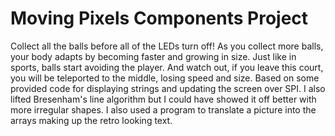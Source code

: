 # Moving Pixels Components Project
 Collect all the balls before all of the LEDs turn off! As you collect more balls, your body adapts by becoming faster and growing in size. Just like in sports, balls start avoiding the player. And watch out, if you leave this court, you will be teleported to the middle, losing speed and size.  Based on some provided code for displaying strings and updating the screen over SPI. I also lifted Bresenham's line algorithm but I could have showed it off better with more irregular shapes. I also used a program to translate a picture into the arrays making up the retro looking text.

